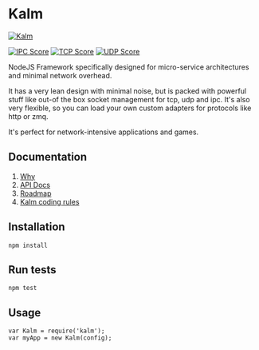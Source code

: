 # Kalm

[![Kalm](https://img.shields.io/npm/v/kalm.svg)](https://www.npmjs.com/package/kalm)

[![IPC Score](https://img.shields.io/badge/ipc_score-138537_rpm-green.svg)](./docs/PONG_TEST.md)
[![TCP Score](https://img.shields.io/badge/tcp_score-104578_rpm-green.svg)](./docs/PONG_TEST.md)
[![UDP Score](https://img.shields.io/badge/udp_score-291259_rpm-green.svg)](./docs/PONG_TEST.md)

NodeJS Framework specifically designed for micro-service architectures and minimal network overhead.

It has a very lean design with minimal noise, but is packed with powerful stuff like out-of the box socket management for tcp, udp and ipc. It's also very flexible, so you can load your own custom adapters for protocols like http or zmq.

It's perfect for network-intensive applications and games.

## Documentation

1. [Why](./docs/WHY.md)
1. [API Docs](https://github.com/fed135/Kalm-docs/README.md)
1. [Roadmap](./docs/ROADMAP.md)
1. [Kalm coding rules](./docs/RULES.md)

## Installation

    npm install


## Run tests

    npm test


## Usage

    var Kalm = require('kalm');
    var myApp = new Kalm(config);
